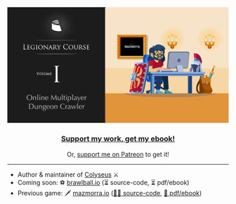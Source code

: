 <div align="center">
  <a href="http://gum.co/mazmorra">
    <img src="https://github.com/endel/mazmorra/blob/master/press/legionary-course.png?raw=true" />
  </a>
  <h3><a href="http://gum.co/mazmorra">Support my work, get my ebook!</a></h3>
  <p>Or, <a href="https://www.patreon.com/endel">support me on Patreon</a> to get it!</p>
</div>

---

- Author & maintainer of [Colyseus](http://colyseus.io/) ⚔️
- Coming soon: ⚽️ [brawlball.io](http://brawlball.io/) (⏳ source-code, ⏳ pdf/ebook)
- Previous game: 🗡 [mazmorra.io](https://mazmorra.io/) ([👨‍💻 source-code](https://github.com/endel/mazmorra), [📕 pdf/ebook](http://gum.co/mazmorra))
